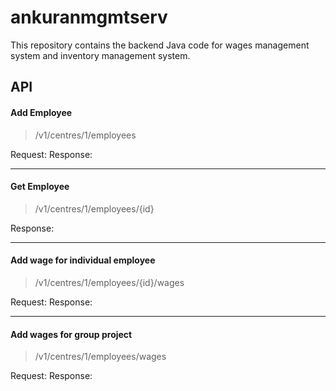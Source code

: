 # ankuranmgmtserv
This repository contains the backend Java code for wages management system and inventory management system.

## API
#### Add Employee
> /v1/centres/1/employees

Request:
Response:
___
#### Get Employee
> /v1/centres/1/employees/{id}

Response:
___
#### Add wage for individual employee
> /v1/centres/1/employees/{id}/wages

Request:
Response:
___
#### Add wages for group project
> /v1/centres/1/employees/wages

Request:
Response:
